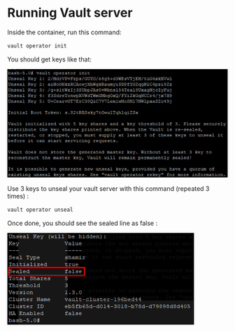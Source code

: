 # Running Vault server
Inside the container, run this command:
```bash
vault operator init
```
You should get keys like that:

![Screen](pictures/unsealing.PNG)


Use 3 keys to unseal your vault server with this command (repeated 3 times) :
```bash
vault operator unseal
```
Once done, you should see the sealed line as false :

![Screen](pictures/unsealed.PNG)
